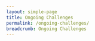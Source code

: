 ```yaml
---
layout: simple-page
title: Ongoing Challenges
permalink: /ongoing-challenges/
breadcrumb: Ongoing Challenges
---
```

